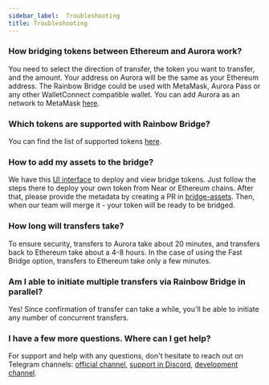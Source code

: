 ```yaml
---
sidebar_label: 	Troubleshooting
title: Troubleshooting
---
```


### How bridging tokens between Ethereum and Aurora work?

You need to select the direction of transfer, the token you want to transfer, and the amount.
Your address on Aurora will be the same as your Ethereum address. The Rainbow Bridge could be used with MetaMask, Aurora Pass or any other WalletConnect compatible wallet. You can add Aurora as an network to MetaMask [here](https://aurora.dev/start).

### Which tokens are supported with Rainbow Bridge?

You can find the list of supported tokens [here](https://aurora.dev/tokens).

### How to add my assets to the bridge?

We have this [UI interface](https://rainbowbridge.app/deploy) to deploy and view bridge tokens.
Just follow the steps there to deploy your own token from Near or Ethereum chains.
After that, please provide the metadata by creating a PR in [bridge-assets](https://github.com/aurora-is-near/bridge-assets). Then, when our team will merge it - your token will be ready to be bridged.

### How long will transfers take?

To ensure security, transfers to Aurora take about 20 minutes, and transfers back to Ethereum take about a 4-8 hours.
In the case of using the Fast Bridge option, transfers to Ethereum take only a few minutes.

### Am I able to initiate multiple transfers via Rainbow Bridge in parallel?

Yes! Since confirmation of transfer can take a while, you’ll be able to initiate any number of concurrent transfers.

### I have a few more questions. Where can I get help?

For support and help with any questions, don't hesitate to reach out on Telegram channels: [official channel], [support in Discord], [development channel].

[official channel]:    https://t.me/auroraisnear
[support in Discord]:  https://discord.aurora.dev/
[development channel]: https://t.me/auroraisneardev
